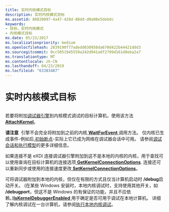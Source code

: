 ```yaml
---
title: 实时内核模式目标
description: 实时内核模式目标
ms.assetid: 88820097-4a47-428d-88dd-d0a08e5debdc
keywords:
- 目标，实时内核模式
- 内核模式目标
ms.date: 05/23/2017
ms.localizationpriority: medium
ms.openlocfilehash: 2839190f77adedd030950da670d422b44421ddd3
ms.sourcegitcommit: 0cc5051945559a242d941a6f2799d161d8eba2a7
ms.translationtype: MT
ms.contentlocale: zh-CN
ms.lasthandoff: 04/23/2019
ms.locfileid: "63383487"
---
```

# <a name="live-kernel-mode-targets"></a>实时内核模式目标


## <span id="ddk_live_kernel_mode_targets_dbx"></span><span id="DDK_LIVE_KERNEL_MODE_TARGETS_DBX"></span>


若要将附加[调试器引擎](introduction.md#debugger-engine)到内核模式调试的目标计算机，使用该方法[ **AttachKernel**](https://msdn.microsoft.com/library/windows/hardware/ff538145)。

**请注意**  引擎不会完全将附加到之前的内核[ **WaitForEvent** ](https://msdn.microsoft.com/library/windows/hardware/ff561229)调用方法。 仅内核已生成事件-例如后,[初始断点](initial-breakpoint.md)-实际上它已成为网络在调试器会话中可用。 请参阅[调试会话和执行模型](debugging-session-and-execution-model.md)的更多详细信息。

 

如果连接不是 eXDI 连接调试器引擎附加到这不是本地的内核的内核，用于查找可以使用查询在目标计算机的连接选项[ **GetKernelConnectionOptions**](https://msdn.microsoft.com/library/windows/hardware/ff546970). 连接还可以重新同步或使用的连接速度更改[ **SetKernelConnectionOptions**](https://msdn.microsoft.com/library/windows/hardware/ff556729)。

可将调试器附加到本地的内核，但仅在有限的方式且仅当计算机启动时 **/debug**启动开关。 (在某些 Windows 安装时，本地内核调试时，支持使用其他开关，如 **/debugport**，但这不是 Windows 的有保证的功能，并且不应依赖。)[**IsKernelDebuggerEnabled** ](https://msdn.microsoft.com/library/windows/hardware/ff551088)用于确定是否可用于调试在本地计算机。 详细了解内核调试在一台计算机，请参阅[执行本地内核调试](performing-local-kernel-debugging.md)。

 

 





